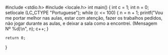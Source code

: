 #include <stdio.h>
#include <locale.h>
int main() {
    int c = 1;
    int n = 0;
    setlocale (LC_CTYPE "Portuguese");
    while (c <= 100) {
        n = n + 1;
        printf("Vou me portar melhor nas aulas, estar com atenção, fazer os trabalhos pedidos, não jogar durante as aulas, e deixar a sala como a encontrei. (Mensagem Nº %d)\n", n);
        c++;
    }

    return 0;
}
